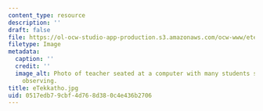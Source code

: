 ```yaml
---
content_type: resource
description: ''
draft: false
file: https://ol-ocw-studio-app-production.s3.amazonaws.com/ocw-www/etekkatho.jpg
filetype: Image
metadata:
  caption: ''
  credit: ''
  image_alt: Photo of teacher seated at a computer with many students standing and
    observing.
title: eTekkatho.jpg
uid: 0517edb7-9cbf-4d76-8d38-0c4e436b2706
---
```


